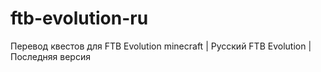 # ftb-evolution-ru
Перевод квестов для FTB Evolution minecraft | Русский FTB Evolution | Последняя версия
